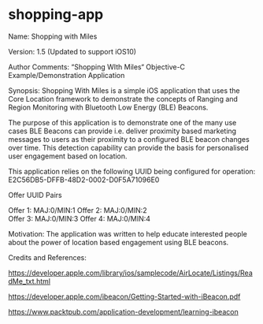 # shopping-app
Name: Shopping with Miles

Version: 1.5 (Updated to support iOS10)

Author Comments: “Shopping WIth Miles“ Objective-C Example/Demonstration Application

Synopsis: 
Shopping With Miles is a simple iOS application that uses the Core Location framework to demonstrate the concepts of Ranging and Region Monitoring with Bluetooth Low Energy (BLE) Beacons. 

The purpose of this application is to demonstrate one of the many use cases BLE Beacons can provide i.e. deliver proximity based marketing messages to users as their proximity to a configured BLE beacon changes over time. This detection capability can provide the basis for personalised user engagement based on location.

This application relies on the following UUID being configured for operation: E2C56DB5-DFFB-48D2-0002-D0F5A71096E0

Offer UUID Pairs

Offer 1: MAJ:0/MIN:1 
Offer 2: MAJ:0/MIN:2                  
Offer 3: MAJ:0/MIN:3 
Offer 4: MAJ:0/MIN:4

Motivation:
The application was written to help educate interested people about the power of location based engagement using BLE beacons.

Credits and References:

https://developer.apple.com/library/ios/samplecode/AirLocate/Listings/ReadMe_txt.html

https://developer.apple.com/ibeacon/Getting-Started-with-iBeacon.pdf

https://www.packtpub.com/application-development/learning-ibeacon
